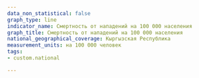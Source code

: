 ```yaml
---
data_non_statistical: false
graph_type: line
indicator_name: Смертность от нападений на 100 000 населения
graph_title: Смертность от нападений на 100 000 населения
national_geographical_coverage: Кыргызская Республика
measurement_units: на 100 000 человек
tags:
- custom.national

---
```

